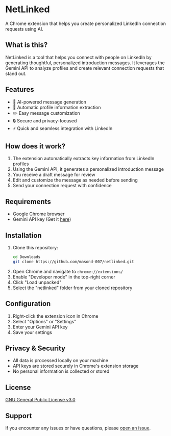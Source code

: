 # NetLinked

A Chrome extension that helps you create personalized LinkedIn connection requests using AI.

## What is this?
NetLinked is a tool that helps you connect with people on LinkedIn by generating thoughtful, personalized introduction messages. It leverages the Gemini API to analyze profiles and create relevant connection requests that stand out.

## Features
- 🤖 AI-powered message generation
- 👤 Automatic profile information extraction
- ✏️ Easy message customization
- 🔒 Secure and privacy-focused
- ⚡ Quick and seamless integration with LinkedIn

## How does it work?
1. The extension automatically extracts key information from LinkedIn profiles
2. Using the Gemini API, it generates a personalized introduction message
3. You receive a draft message for review
4. Edit and customize the message as needed before sending
5. Send your connection request with confidence

## Requirements
- Google Chrome browser
- Gemini API key (Get it [here](https://makersuite.google.com/app/apikey))

## Installation
1. Clone this repository:
   ```bash
   cd Downloads
   git clone https://github.com/masond-007/netlinked.git
   ```
2. Open Chrome and navigate to `chrome://extensions/`
3. Enable "Developer mode" in the top-right corner
4. Click "Load unpacked"
5. Select the "netlinked" folder from your cloned repository

## Configuration
1. Right-click the extension icon in Chrome
2. Select "Options" or "Settings"
3. Enter your Gemini API key
4. Save your settings

## Privacy & Security
- All data is processed locally on your machine
- API keys are stored securely in Chrome's extension storage
- No personal information is collected or stored

## License
[GNU General Public License v3.0](LICENSE)

## Support
If you encounter any issues or have questions, please [open an issue](https://github.com/masond-007/netlinked/issues).
